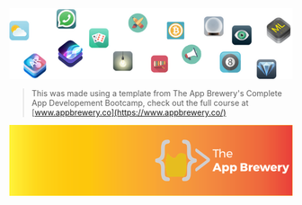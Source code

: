 ![End Banner](Documentation/readme-end-banner.png)

>This was made using a template from The App Brewery's Complete App Developement Bootcamp, check out the full course at [www.appbrewery.co](https://www.appbrewery.co/)

![App Brewery Banner](Documentation/AppBreweryBanner.png)


